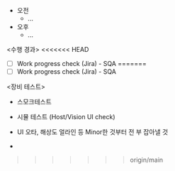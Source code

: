 - 오전
	- ...
- 오후
	- ...

<수행 경과>
<<<<<<< HEAD
- [ ] Work progress check (Jira) - SQA
=======
- [ ] Work progress check (Jira) - SQA

<장비 테스트>
- 스모크테스트
- 시뮬 테스트 (Host/Vision UI check)

- UI 오타, 해상도 얼라인 등 Minor한 것부터 전 부 잡아낼 것
- 
>>>>>>> origin/main
